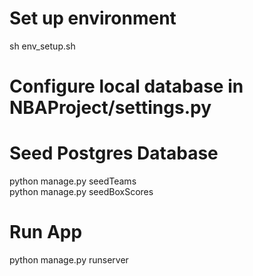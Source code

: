 # Set up environment
sh env_setup.sh

# Configure local database in NBAProject/settings.py

# Seed Postgres Database
python manage.py seedTeams\
python manage.py seedBoxScores

# Run App
python manage.py runserver
